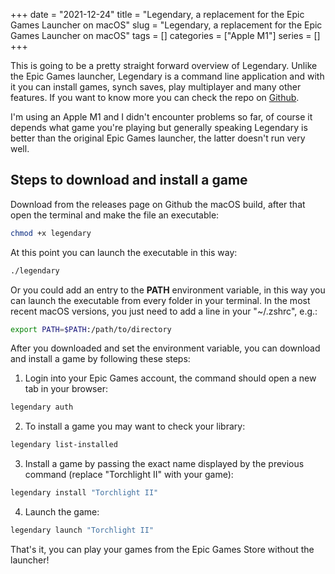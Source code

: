 +++ 
date = "2021-12-24"
title = "Legendary, a replacement for the Epic Games Launcher on macOS"
slug = "Legendary, a replacement for the Epic Games Launcher on macOS"
tags = []
categories = ["Apple M1"]
series = []
+++

This is going to be a pretty straight forward overview of Legendary. Unlike the Epic Games launcher, Legendary is a command line application and with it you can install games, synch saves, play multiplayer and many other features. If you want to know more you can check the repo on [Github](https://github.com/derrod/legendary).

I'm using an Apple M1 and I didn't encounter problems so far, of course it depends what game you're playing but generally speaking Legendary is better than the original Epic Games launcher, the latter doesn't run very well.

## Steps to download and install a game

Download from the releases page on Github the macOS build, after that open the terminal and make the file an executable:

```sh
chmod +x legendary
```

At this point you can launch the executable in this way:

```sh
./legendary
```

Or you could add an entry to the **PATH** environment variable, in this way you can launch the executable from every folder in your terminal. In the most recent macOS versions, you just need to add a line in your "~/.zshrc", e.g.:

```sh
export PATH=$PATH:/path/to/directory
```

After you downloaded and set the environment variable, you can download and install a game by following these steps:

1. Login into your Epic Games account, the command should open a new tab in your browser:

```sh
legendary auth
```

2. To install a game you may want to check your library:

```sh
legendary list-installed
```

3. Install a game by passing the exact name displayed by the previous command (replace "Torchlight II" with your game):

```sh
legendary install "Torchlight II"
```

4. Launch the game:

```sh
legendary launch "Torchlight II"
```

That's it, you can play your games from the Epic Games Store without the launcher!